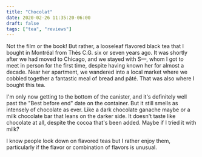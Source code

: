 ```yaml
---
title: "Chocolat"
date: 2020-02-26 11:35:20-06:00
draft: false
tags: ["tea", "reviews"]
---
```


Not the film or the book! But rather, a looseleaf flavored black tea that I bought in Montr&eacute;al from Th&eacute;s C.G. six or seven years ago. It was shortly after we had moved to Chicago, and we stayed with S—, whom I got to meet in person for the first time, despite having known her for almost a decade. Near her apartment, we wandered into a local market where we cobbled together a fantastic meal of bread and p&acirc;t&eacute;. That was also where I bought this tea.

I'm only now getting to the bottom of the canister, and it's definitely well past the "Best before end" date on the container. But it still smells as intensely of chocolate as ever. Like a dark chocolate ganache maybe or a milk chocolate bar that leans on the darker side. It doesn't taste like chocolate at all, despite the cocoa that's been added. Maybe if I tried it with milk?

I know people look down on flavored teas but I rather enjoy them, particularly if the flavor or combination of flavors is unusual.
